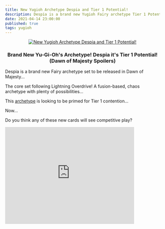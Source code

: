 ```yaml
---
title: New Yugioh Archetype Despia and Tier 1 Potential!
description: Despia is a brand new Yugioh Fairy archetype Tier 1 Potential! set to be released in Dawn of Majesty...
date: 2021-04-14 23:00:00
published: true
tags: yugioh
---
```


<p align="center">
    <a href="/" >
        <img src="https://static.wikia.nocookie.net/yugioh/images/d/d6/DramaturgiaofDespia-DAMA-JP-OP.png" alt="New Yugioh Archetype Despia and Tier 1 Potential!" title="New Yugioh Archetype Despia and Tier 1 Potential!"  />
    </a>
</p>

<h3 align="center">Brand New Yu-Gi-Oh's Archetype! Despia it's Tier 1 Potential! (Dawn of Majesty Spoilers)</h3>

Despia is a brand new Fairy archetype set to be released in Dawn of Majesty...

The core set following Lightning Overdrive! A fusion-based, chaos archetype with plenty of possibilities... 

This [archetype](/) is looking to be primed for Tier 1 contention... 

Now...

Do you think any of these new cards will see competitive play?

<div class="video-responsive">
    <iframe width="420" height="315" src="https://www.youtube.com/embed/qQC_FfWASzA" frameborder="0" allowfullscreen></iframe>
</div>

